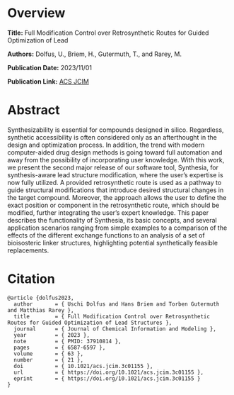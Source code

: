 # Overview
**Title:**
Full Modification Control over Retrosynthetic Routes for Guided Optimization of Lead

**Authors:**
Dolfus, U., Briem, H., Gutermuth, T., and Rarey, M.

**Publication Date:**
2023/11/01

**Publication Link:**
[ACS JCIM](https://pubs.acs.org/doi/10.1021/acs.jcim.3c01155)


# Abstract
Synthesizability is essential for compounds designed in silico. 
Regardless, synthetic accessibility is often considered only as an afterthought in the design and optimization process. 
In addition, the trend with modern computer-aided drug design methods is going toward full automation and away from the possibility of incorporating user knowledge. 
With this work, we present the second major release of our software tool, Synthesia, for synthesis-aware lead structure modification, where the user’s expertise is now fully utilized. 
A provided retrosynthetic route is used as a pathway to guide structural modifications that introduce desired structural changes in the target compound. 
Moreover, the approach allows the user to define the exact position or component in the retrosynthetic route, which should be modified, further integrating the user’s expert knowledge. 
This paper describes the functionality of Synthesia, its basic concepts, and several application scenarios ranging from simple examples to a comparison of the effects of the different exchange functions to an analysis of a set of bioisosteric linker structures, highlighting potential synthetically feasible replacements.


# Citation
```
@article {dolfus2023,
  author       = { Uschi Dolfus and Hans Briem and Torben Gutermuth and Matthias Rarey },
  title        = { Full Modification Control over Retrosynthetic Routes for Guided Optimization of Lead Structures },
  journal      = { Journal of Chemical Information and Modeling },
  year         = { 2023 },
  note         = { PMID: 37910814 },
  pages        = { 6587-6597 },
  volume       = { 63 },
  number       = { 21 },
  doi          = { 10.1021/acs.jcim.3c01155 },
  url          = { https://doi.org/10.1021/acs.jcim.3c01155 },
  eprint       = { https://doi.org/10.1021/acs.jcim.3c01155 }
}
```
